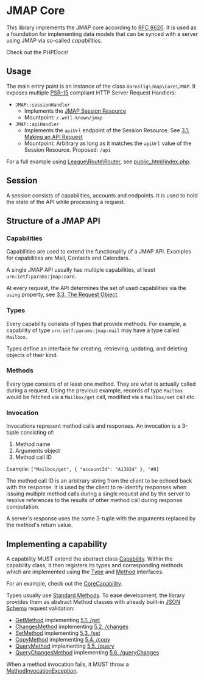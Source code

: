 # JMAP Core

This library implements the JMAP core according to [RFC 8620](https://tools.ietf.org/html/rfc8620). It is used as a foundation for implementing data models that can be synced with a server using JMAP via so-called _capabilities_.

Check out the PHPDocs!

## Usage

The main entry point is an instance of the class `Barnslig\Jmap\Core\JMAP`. It exposes multiple [PSR-15](https://www.php-fig.org/psr/psr-15/) compliant HTTP Server Request Handlers:

-   `JMAP::sessionHandler`
    -   Implements the [JMAP Session Resource](https://tools.ietf.org/html/rfc8620#section-2)
    -   Mountpoint: `/.well-known/jmap`
-   `JMAP::apiHandler`
    -   Implements the `apiUrl` endpoint of the Session Resource. See [3.1. Making an API Request](https://tools.ietf.org/html/rfc8620#section-3.1)
    -   Mountpoint: Arbitrary as long as it matches the `apiUrl` value of the Session Resource. Proposed: `/api`

For a full example using [League\Route\Router](https://github.com/thephpleague/route), see [public_html/index.php](/public_html/index.php).

## Session

A session consists of capabilities, accounts and endpoints. It is used to hold the state of the API while processing a request.

## Structure of a JMAP API

### Capabilities

Capabilities are used to extend the functionality of a JMAP API. Examples for capabilities are Mail, Contacts and Calendars.

A single JMAP API usually has multiple capabilities, at least `urn:ietf:params:jmap:core`.

At every request, the API determines the set of used capabilities via the `using` property, see [3.3. The Request Object](https://tools.ietf.org/html/rfc8620#section-3.3).

### Types

Every capability consists of types that provide methods. For example, a capability of type `urn:ietf:params:jmap:mail` may have a type called `Mailbox`.

Types define an interface for creating, retrieving, updating, and deleting objects of their kind.

### Methods

Every type consists of at least one method. They are what is actually called during a request. Using the previous example, records of type `Mailbox` would be fetched via a `Mailbox/get` call, modified via a `Mailbox/set` call etc.

### Invocation

Invocations represent method calls and responses. An invocation is a 3-tuple consisting of:

1. Method name
1. Arguments object
1. Method call ID

Example: `["Mailbox/get", { "accountId": "A13824" }, "#0]`

The method call ID is an arbitrary string from the client to be echoed back with the response. It is used by the client to re-identify responses when issuing multiple method calls during a single request and by the server to resolve references to the results of other method call during response computation.

A server's response uses the same 3-tuple with the arguments replaced by the method's return value.

## Implementing a capability

A capability MUST extend the abstract class [Capability](Capability.php). Within the capability class, it then registers its types and corresponding methods which are implemented using the [Type](Type.php) and [Method](Method.php) interfaces.

For an example, check out the [CoreCapability](Capabilities/).

Types usually use [Standard Methods](https://tools.ietf.org/html/rfc8620#section-5). To ease development, the library provides them as abstract Method classes with already built-in [JSON Schema](https://json-schema.org/) request validation:

-   [GetMethod](Methods/GetMethod.php) implementing [5.1. /get](https://tools.ietf.org/html/rfc8620#section-5.1)
-   [ChangesMethod](Methods/ChangesMethod.php) implementing [5.2. /changes](https://tools.ietf.org/html/rfc8620#section-5.2)
-   [SetMethod](Methods/SetMethod.php) implementing [5.3. /set](https://tools.ietf.org/html/rfc8620#section-5.3)
-   [CopyMethod](Methods/CopyMethod.php) implementing [5.4. /copy](https://tools.ietf.org/html/rfc8620#section-5.4)
-   [QueryMethod](Methods/Queryethod.php) implementing [5.5. /query](https://tools.ietf.org/html/rfc8620#section-5.5)
-   [QueryChangesMethod](Methods/QueryChangesethod.php) implementing [5.6. /queryChanges](https://tools.ietf.org/html/rfc8620#section-5.6)

When a method invocation fails, it MUST throw a [MethodInvocationException](Exceptions/MethodInvocationException.php).
